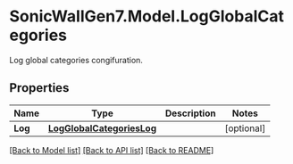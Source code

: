 # SonicWallGen7.Model.LogGlobalCategories
Log global categories congifuration.

## Properties

Name | Type | Description | Notes
------------ | ------------- | ------------- | -------------
**Log** | [**LogGlobalCategoriesLog**](LogGlobalCategoriesLog.md) |  | [optional] 

[[Back to Model list]](../README.md#documentation-for-models) [[Back to API list]](../README.md#documentation-for-api-endpoints) [[Back to README]](../README.md)

